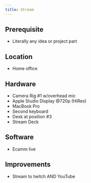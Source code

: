 ```yaml
---
title: Stream
---
```


## Prerequisite

- Literally any idea or project part

## Location

- Home office

## Hardware

- Camera Rig #1 w/overhead mic
- Apple Studio Display @720p (HiRes)
- MacBook Pro
- Second keyboard
- Desk at position #3
- Stream Deck

## Software

- Ecamm live

## Improvements

- Stream to twitch AND YouTube
